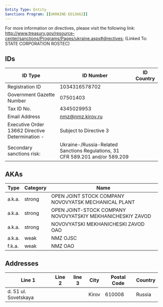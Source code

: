 ```yaml
---
Entity Type: Entity
Sanctions Program: [[UKRAINE-EO13662]]
---
```

For more information on directives, please visit the following link: http://www.treasury.gov/resource-center/sanctions/Programs/Pages/ukraine.aspx#directives; (Linked To: STATE CORPORATION ROSTEC)

## IDs
| ID Type | ID Number | ID Country |
|---------|-----------|------------|
| Registration ID | 1034316578702 |  |
| Government Gazette Number | 07501403 |  |
| Tax ID No. | 4345029953 |  |
| Email Address | nmz@nmz.kirov.ru |  |
| Executive Order 13662 Directive Determination - | Subject to Directive 3 |  |
| Secondary sanctions risk: | Ukraine-/Russia-Related Sanctions Regulations, 31 CFR 589.201 and/or 589.209 |  |


## AKAs
| Type | Category | Name      | 
|------|----------|-----------|
| a.k.a. | strong | OPEN JOINT STOCK COMPANY NOVOVYATSK MECHANICAL PLANT |
| a.k.a. | strong | OPEN JOINT-STOCK COMPANY NOVOVYATSKIY MEKHANICHESKIY ZAVOD |
| a.k.a. | strong | NOVOVYATSKI MEKHANICHESKI ZAVOD OAO |
| a.k.a. | weak | NMZ OJSC |
| f.k.a. | weak | NMZ OAO |


## Addresses
| Line 1 | Line 2 | line 3 | City | Postal Code| Country | 
|--------|--------|--------|------|------------|---------|
| d. 51 ul. Sovetskaya |  |  | Kirov | 610008 | Russia |

